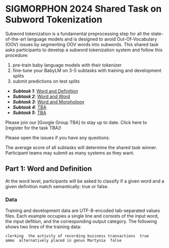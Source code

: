 # SIGMORPHON 2024 Shared Task on Subword Tokenization

Subword tokenization is a fundamental preprocessing step for all the state-of-the-art language models and is designed to avoid Out-Of-Vocabulary (OOV) issues by segmenting OOV words into subwords. This shared task asks participants to develop a subword tokenization system and follow this procedure: 

1.  pre-train baby language models with their tokenizer
2.  fine-tune your BabyLM on 3-5 subtasks with training and development splits
3.  submit predictions on test splits

+ ***Subtask 1***: [Word and Definition](https://github.com/sigmorphon/2024TokenST#)
+ ***Subtask 2***: [Word and Word](https://github.com/sigmorphon/2024TokenST#)
+ ***Subtask 3***: [Word and Morphology](https://github.com/sigmorphon/2024TokenST#)
+ ***Subtask 4***: [TBA](https://github.com/sigmorphon/2024TokenST#)
+ ***Subtask 5***: [TBA](https://github.com/sigmorphon/2024TokenST#)

Please join our [Google Group TBA] to stay up to date.
Click here to [register for the task TBA]!

Please open the issues if you have any questions.

The average score of all subtasks will determine the shared task winner. Participant teams may submit as many systems as they want.

## Part 1: Word and Definition
At the word level, participants will be asked to classify if a given word and a given definition match semantically: true or false.

### Data
Training and development data are UTF-8-encoded tab-separated values files. Each example occupies a single line and consists of the input word, the input defition, and the corresponding output category. The following shows two lines of the training data:
    
    clerking  the activity of recording business transactions  true
    ammo  alternatively placed in genus Martynia  false


